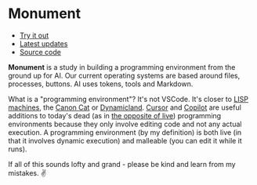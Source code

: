 # Monument

* [Try it out](/monument)
* [Latest updates](https://github.com/chrislloyd/monument/commits)
* [Source code](https://github.com/chrislloyd/monument)

**Monument** is a study in building a programming environment from the ground up
for AI. Our current operating systems are based around files, processes,
buttons. AI uses tokens, tools and Markdown.

What is a "programming environment"? It's not VSCode. It's closer to
[LISP machines](https://en.wikipedia.org/wiki/Lisp_machine),
the [Canon Cat](https://en.wikipedia.org/wiki/Canon_Cat) or
[Dynamicland](https://dynamicland.org/2024/FAQ/#What_do_you_mean_by_dynamic_medium). 
[Cursor](https://cursor.com) and [Copilot](https://github.com/features/copilot)
are useful additions to today's dead (as in
[the opposite of live](https://www.youtube.com/watch?v=ZfytHvgHybA)) programming
environments because they only involve editing code and not any actual execution. A programming environment (by my definition) is both live (in that it involves dynamic execution) and malleable (you can edit it while it runs).

If all of this sounds lofty and grand - please be kind and learn from my
mistakes. ✌️
